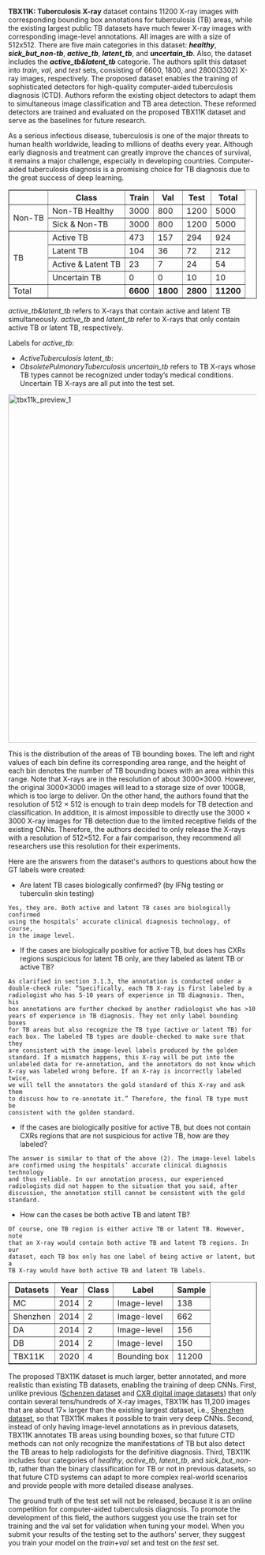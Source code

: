 **TBX11K: Tuberculosis X-ray** dataset contains 11200 X-ray images with corresponding bounding box annotations for tuberculosis (TB) areas, while the existing largest public TB datasets have much fewer X-ray images with corresponding image-level annotations. All images are with a size of 512x512. There are five main categories in this dataset: ***healthy***, ***sick_but_non-tb***, ***active_tb***, ***latent_tb***, and ***uncertain_tb***. Also, the dataset includes the ***active_tb&latent_tb*** categorie. The authors split this dataset into *train*, *val*, and *test* sets, consisting of 6600, 1800, and 2800(3302) X-ray images, respectively. The proposed dataset enables the training of sophisticated detectors for high-quality computer-aided tuberculosis diagnosis (CTD). Authors reform the existing object detectors to adapt them to simultaneous image classification and TB area detection. These reformed detectors are trained and evaluated on the proposed TBX11K dataset and serve as the baselines for future research. 

As a serious infectious disease, tuberculosis is one of the major threats to human health worldwide, leading to millions of deaths every year. Although early diagnosis and treatment can greatly improve the chances of survival, it remains a major challenge, especially in developing countries. Computer-aided tuberculosis diagnosis is a promising choice for TB diagnosis due to the great success of deep learning. 

<table border="1">
  <tr>
    <th></th>
    <th>Class</th>
    <th>Train</th>
    <th>Val</th>
    <th>Test</th>
    <th>Total</th>
  </tr>
  <tr>
    <td rowspan="2">Non-TB</td>
    <td>Non-TB Healthy</td>
    <td>3000</td>
    <td>800</td>
    <td>1200</td>
    <td>5000</td>
  </tr>
  <tr>
    <td>Sick & Non-TB</td>
    <td>3000</td>
    <td>800</td>
    <td>1200</td>
    <td>5000</td>
  </tr>
  <tr>
    <td rowspan="4">TB</td>
    <td>Active TB</td>
    <td>473</td>
    <td>157</td>
    <td>294</td>
    <td>924</td>
  </tr>
  <tr>
    <td>Latent TB</td>
    <td>104</td>
    <td>36</td>
    <td>72</td>
    <td>212</td>
  </tr>
  <tr>
    <td>Active & Latent TB</td>
    <td>23</td>
    <td>7</td>
    <td>24</td>
    <td>54</td>
  </tr>
  <tr>
    <td>Uncertain TB</td>
    <td>0</td>
    <td>0</td>
    <td>10</td>
    <td>10</td>
  </tr>
  <tr>
    <td rowspan="7">Total</td>
    <td><strong></strong></td>
    <td><strong>6600</strong></td>
    <td><strong>1800</strong></td>
    <td><strong>2800</strong></td>
    <td><strong>11200</strong></td>
  </tr>
</table>

<i>active_tb&latent_tb</i> refers to X-rays that contain active and latent TB simultaneously. <i>active_tb</i> and <i>latent_tb</i> refer to X-rays that only contain active TB or latent TB, respectively.

Labels for <i>active_tb</i>:
- *ActiveTuberculosis*
<i>latent_tb</i>:
- *ObsoletePulmonaryTuberculosis*
 <i>uncertain_tb</i> refers to TB X-rays whose TB types cannot be recognized under today’s medical conditions. Uncertain TB X-rays are all put into the test set. 

<img width="706" alt="tbx11k_preview_1" src="https://github.com/dataset-ninja/tbx-11k/assets/123257559/d0863cda-9226-44a8-b80e-fdfa71fc04ac">

This is the distribution of the areas of TB bounding boxes. The left and right values of each bin define its corresponding area range, and the height of each bin denotes the number of TB bounding boxes with an area within this range. Note that X-rays are in the resolution of about 3000×3000. However, the original 3000×3000 images will lead to a storage size of over 100GB, which is too large to deliver. On the other hand, the authors found that the resolution of 512 × 512 is enough to train deep models for TB detection and classification. In addition, it is almost impossible to directly use the 3000 × 3000 X-ray images for TB detection due to the limited receptive fields of the existing CNNs. Therefore, the authors decided to only release the X-rays with a resolution of 512×512. For a fair comparison, they recommend all researchers use this resolution for their experiments.

Here are the answers from the dataset's authors to questions about how the GT labels were created:

- Are latent TB cases biologically confirmed? (by IFNg testing or tuberculin skin testing)

``` apa
Yes, they are. Both active and latent TB cases are biologically confirmed
using the hospitals’ accurate clinical diagnosis technology, of course,
in the image level.
```

- If the cases are biologically positive for active TB, but does has CXRs regions suspicious for latent TB only, are they labeled as latent TB or active TB?

``` apa
As clarified in section 3.1.3, the annotation is conducted under a 
double-check rule: “Specifically, each TB X-ray is first labeled by a 
radiologist who has 5-10 years of experience in TB diagnosis. Then, his 
box annotations are further checked by another radiologist who has >10 
years of experience in TB diagnosis. They not only label bounding boxes 
for TB areas but also recognize the TB type (active or latent TB) for 
each box. The labeled TB types are double-checked to make sure that they 
are consistent with the image-level labels produced by the golden 
standard. If a mismatch happens, this X-ray will be put into the 
unlabeled data for re-annotation, and the annotators do not know which 
X-ray was labeled wrong before. If an X-ray is incorrectly labeled twice, 
we will tell the annotators the gold standard of this X-ray and ask them 
to discuss how to re-annotate it.” Therefore, the final TB type must be 
consistent with the golden standard.
``` 

- If the cases are biologically positive for active TB, but does not contain CXRs regions that are not suspicious for active TB, how are they labeled?

``` apa
The answer is similar to that of the above (2). The image-level labels 
are confirmed using the hospitals’ accurate clinical diagnosis technology 
and thus reliable. In our annotation process, our experienced 
radiologists did not happen to the situation that you said, after 
discussion, the annotation still cannot be consistent with the gold 
standard.
```

- How can the cases be both active TB and latent TB?

``` apa
Of course, one TB region is either active TB or latent TB. However, note 
that an X-ray would contain both active TB and latent TB regions. In our 
dataset, each TB box only has one label of being active or latent, but a 
TB X-ray would have both active TB and latent TB labels.
``` 

<table border="1">
  <tr>
    <th>Datasets</th>
    <th>Year</th>
    <th>Class</th>
    <th>Label</th>
    <th>Sample</th>
  </tr>
  <tr>
    <td>MC</td>
    <td>2014</td>
    <td>2</td>
    <td>Image-level</td>
    <td>138</td>
  </tr>
  <tr>
    <td>Shenzhen</td>
    <td>2014</td>
    <td>2</td>
    <td>Image-level</td>
    <td>662</td>
  </tr>
  <tr>
    <td>DA</td>
    <td>2014</td>
    <td>2</td>
    <td>Image-level</td>
    <td>156</td>
  </tr>
  <tr>
    <td>DB</td>
    <td>2014</td>
    <td>2</td>
    <td>Image-level</td>
    <td>150</td>
  </tr>
  <tr>
    <td>TBX11K</td>
    <td>2020</td>
    <td>4</td>
    <td>Bounding box</td>
    <td>11200</td>
  </tr>
</table>

The proposed TBX11K dataset is much larger, better annotated, and more realistic than existing TB datasets, enabling the training of deep CNNs. First, unlike previous ([Schenzen dataset](https://www.ncbi.nlm.nih.gov/pmc/articles/PMC4256233/) and [CXR digital image datasets](https://journals.plos.org/plosone/article?id=10.1371/journal.pone.0112980)) that only contain several tens/hundreds of X-ray images, TBX11K has 11,200 images that are about 17× larger than the existing largest dataset, i.e., [Shenzhen dataset](https://www.ncbi.nlm.nih.gov/pmc/articles/PMC4256233/ "Two public chest X-ray datasets for computer-aided screening of pulmonary diseases"), so that TBX11K makes it possible to train very deep CNNs. Second, instead of only having image-level annotations as in previous datasets, TBX11K annotates TB areas using bounding boxes, so that future CTD methods can not only recognize the manifestations of TB but also detect the TB areas to help radiologists for the definitive diagnosis. Third, TBX11K includes four categories of <i>healthy</i>, <i>active_tb</i>, <i>latent_tb</i>, and <i>sick_but_non-tb</i>, rather than the binary classification for TB or not in previous datasets, so that future CTD systems can adapt to more complex real-world scenarios and provide people with more detailed disease analyses.

The ground truth of the test set will not be released, because it is an online competition for computer-aided tuberculosis diagnosis. To promote the development of this field, the authors suggest you use the train set for training and the val set for validation when tuning your model. When you submit your results of the testing set to the authors' server, they suggest you train your model on the <i>train+val</i> set and test on the <i>test</i> set.
